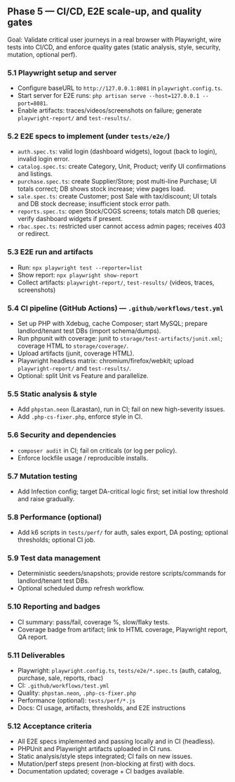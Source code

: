 ## Phase 5 — CI/CD, E2E scale-up, and quality gates

Goal: Validate critical user journeys in a real browser with Playwright, wire tests into CI/CD, and enforce quality gates (static analysis, style, security, mutation, optional perf).

### 5.1 Playwright setup and server
- Configure baseURL to `http://127.0.0.1:8081` in `playwright.config.ts`.
- Start server for E2E runs: `php artisan serve --host=127.0.0.1 --port=8081`.
- Enable artifacts: traces/videos/screenshots on failure; generate `playwright-report/` and `test-results/`.

### 5.2 E2E specs to implement (under `tests/e2e/`)
- `auth.spec.ts`: valid login (dashboard widgets), logout (back to login), invalid login error.
- `catalog.spec.ts`: create Category, Unit, Product; verify UI confirmations and listings.
- `purchase.spec.ts`: create Supplier/Store; post multi-line Purchase; UI totals correct; DB shows stock increase; view pages load.
- `sale.spec.ts`: create Customer; post Sale with tax/discount; UI totals and DB stock decrease; insufficient stock error path.
- `reports.spec.ts`: open Stock/COGS screens; totals match DB queries; verify dashboard widgets if present.
- `rbac.spec.ts`: restricted user cannot access admin pages; receives 403 or redirect.

### 5.3 E2E run and artifacts
- Run: `npx playwright test --reporter=list`
- Show report: `npx playwright show-report`
- Collect artifacts: `playwright-report/`, `test-results/` (videos, traces, screenshots)

### 5.4 CI pipeline (GitHub Actions) — `.github/workflows/test.yml`
- Set up PHP with Xdebug, cache Composer; start MySQL; prepare landlord/tenant test DBs (import schema/dumps).
- Run phpunit with coverage: junit to `storage/test-artifacts/junit.xml`; coverage HTML to `storage/coverage/`.
- Upload artifacts (junit, coverage HTML).
- Playwright headless matrix: chromium/firefox/webkit; upload `playwright-report/` and `test-results/`.
- Optional: split Unit vs Feature and parallelize.

### 5.5 Static analysis & style
- Add `phpstan.neon` (Larastan), run in CI; fail on new high-severity issues.
- Add `.php-cs-fixer.php`, enforce style in CI.

### 5.6 Security and dependencies
- `composer audit` in CI; fail on criticals (or log per policy).
- Enforce lockfile usage / reproducible installs.

### 5.7 Mutation testing
- Add Infection config; target DA-critical logic first; set initial low threshold and raise gradually.

### 5.8 Performance (optional)
- Add k6 scripts in `tests/perf/` for auth, sales export, DA posting; optional thresholds; optional CI job.

### 5.9 Test data management
- Deterministic seeders/snapshots; provide restore scripts/commands for landlord/tenant test DBs.
- Optional scheduled dump refresh workflow.

### 5.10 Reporting and badges
- CI summary: pass/fail, coverage %, slow/flaky tests.
- Coverage badge from artifact; link to HTML coverage, Playwright report, QA report.

### 5.11 Deliverables
- Playwright: `playwright.config.ts`, `tests/e2e/*.spec.ts` (auth, catalog, purchase, sale, reports, rbac)
- CI: `.github/workflows/test.yml`
- Quality: `phpstan.neon`, `.php-cs-fixer.php`
- Performance (optional): `tests/perf/*.js`
- Docs: CI usage, artifacts, thresholds, and E2E instructions

### 5.12 Acceptance criteria
- All E2E specs implemented and passing locally and in CI (headless).
- PHPUnit and Playwright artifacts uploaded in CI runs.
- Static analysis/style steps integrated; CI fails on new issues.
- Mutation/perf steps present (non-blocking at first) with docs.
- Documentation updated; coverage + CI badges available.


